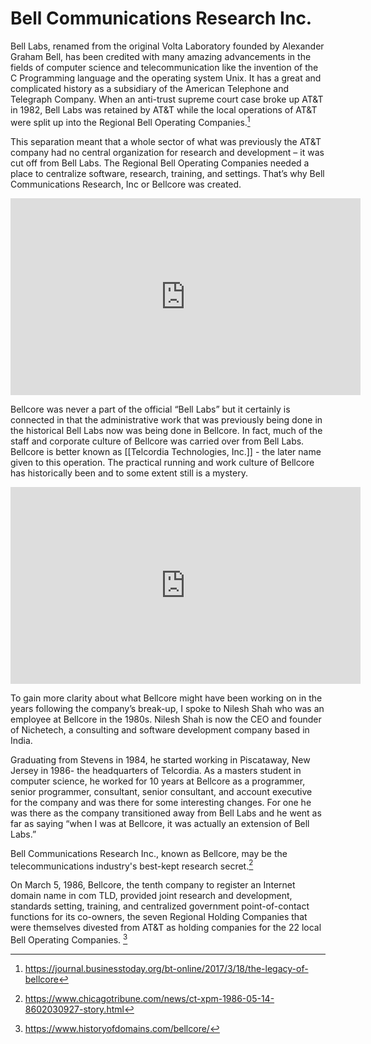 # Bell Communications Research Inc.

Bell Labs, renamed from the original Volta Laboratory founded by Alexander Graham Bell, has been credited with many amazing advancements in the fields of computer science and telecommunication like the invention of the C Programming language and the operating system Unix. It has a great and complicated history as a subsidiary of the American Telephone and Telegraph Company. When an anti-trust supreme court case broke up AT&T in 1982, Bell Labs was retained by AT&T while the local operations of AT&T were split up into the Regional Bell Operating Companies.[^1]

This separation meant that a whole sector of what was previously the AT&T company had no central organization for research and development – it was cut off from Bell Labs. The Regional Bell Operating Companies needed a place to centralize software, research, training, and settings. That’s why Bell Communications Research, Inc or Bellcore was created.

<iframe width="560" height="315" src="https://www.youtube.com/embed/ZHBHEWyZ1Xw" title="YouTube video player" frameborder="0" allow="accelerometer; autoplay; clipboard-write; encrypted-media; gyroscope; picture-in-picture" allowfullscreen></iframe>

Bellcore was never a part of the official “Bell Labs” but it certainly is connected in that the administrative work that was previously being done in the historical Bell Labs now was being done in Bellcore. In fact, much of the staff and corporate culture of Bellcore was carried over from Bell Labs. Bellcore is better known as [[Telcordia Technologies, Inc.]] - the later name given to this operation. The practical running and work culture of Bellcore has historically been and to some extent still is a mystery.

<iframe width="560" height="315" src="https://www.youtube.com/embed/GpF_eFaSjZM" title="YouTube video player" frameborder="0" allow="accelerometer; autoplay; clipboard-write; encrypted-media; gyroscope; picture-in-picture" allowfullscreen></iframe>

To gain more clarity about what Bellcore might have been working on in the years following the company’s break-up, I spoke to Nilesh Shah who was an employee at Bellcore in the 1980s. Nilesh Shah is now the CEO and founder of Nichetech, a consulting and software development company based in India.

Graduating from Stevens in 1984, he started working in Piscataway, New Jersey in 1986- the headquarters of Telcordia. As a masters student in computer science, he worked for 10 years at Bellcore as a programmer, senior programmer, consultant, senior consultant, and account executive for the company and was there for some interesting changes. For one he was there as the company transitioned away from Bell Labs and he went as far as saying “when I was at Bellcore, it was actually an extension of Bell Labs.”

Bell Communications Research Inc., known as Bellcore, may be the telecommunications industry's best-kept research secret.[^2]

On March 5, 1986, Bellcore, the tenth company to register an Internet domain name in com TLD, provided joint research and development, standards setting, training, and centralized government point-of-contact functions for its co-owners, the seven Regional Holding Companies that were themselves divested from AT&T as holding companies for the 22 local Bell Operating Companies. [^3]


[^1]: https://journal.businesstoday.org/bt-online/2017/3/18/the-legacy-of-bellcore
[^2]: https://www.chicagotribune.com/news/ct-xpm-1986-05-14-8602030927-story.html 
[^3]: https://www.historyofdomains.com/bellcore/
